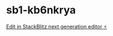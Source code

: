 # sb1-kb6nkrya

[Edit in StackBlitz next generation editor ⚡️](https://stackblitz.com/~/github.com/emapg/sb1-kb6nkrya)